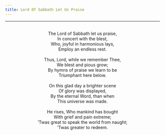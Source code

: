 ```yaml
---
title: Lord Of Sabbath Let Us Praise
---
```


---
<center>
<br/>
The Lord of Sabbath let us praise,<br/>
In concert with the blest,<br/>
Who, joyful in harmonious lays,<br/>
Employ an endless rest.<br/>
<br/>
Thus, Lord, while we remember Thee,<br/>
We blest and pious grow;<br/>
By hymns of praise we learn to be<br/>
Triumphant here below.<br/>
<br/>
On this glad day a brighter scene<br/>
Of glory was displayed,<br/>
By the eternal Word, than when<br/>
This universe was made.<br/>
<br/>
He rises, Who mankind has bought<br/>
With grief and pain extreme;<br/>
’Twas great to speak the world from naught;<br/>
’Twas greater to redeem.<br/>

</center>